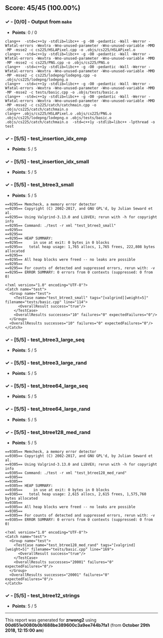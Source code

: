 


## Score: 45/45 (100.00%)


### ✓ - [0/0] - Output from `make`

- **Points**: 0 / 0


```
clang++  -std=c++1y -stdlib=libc++ -g -O0 -pedantic -Wall -Werror -Wfatal-errors -Wextra -Wno-unused-parameter -Wno-unused-variable -MMD -MP -msse2 -c cs225/HSLAPixel.cpp -o .objs/cs225/HSLAPixel.o
clang++  -std=c++1y -stdlib=libc++ -g -O0 -pedantic -Wall -Werror -Wfatal-errors -Wextra -Wno-unused-parameter -Wno-unused-variable -MMD -MP -msse2 -c cs225/PNG.cpp -o .objs/cs225/PNG.o
clang++  -std=c++1y -stdlib=libc++ -g -O0 -pedantic -Wall -Werror -Wfatal-errors -Wextra -Wno-unused-parameter -Wno-unused-variable -MMD -MP -msse2 -c cs225/lodepng/lodepng.cpp -o .objs/cs225/lodepng/lodepng.o
clang++  -std=c++1y -stdlib=libc++ -g -O0 -pedantic -Wall -Werror -Wfatal-errors -Wextra -Wno-unused-parameter -Wno-unused-variable -MMD -MP -msse2 -c tests/basic.cpp -o .objs/tests/basic.o
clang++  -std=c++1y -stdlib=libc++ -g -O0 -pedantic -Wall -Werror -Wfatal-errors -Wextra -Wno-unused-parameter -Wno-unused-variable -MMD -MP -msse2 -c cs225/catch/catchmain.cpp -o .objs/cs225/catch/catchmain.o
clang++ .objs/cs225/HSLAPixel.o .objs/cs225/PNG.o .objs/cs225/lodepng/lodepng.o .objs/tests/basic.o .objs/cs225/catch/catchmain.o  -std=c++1y -stdlib=libc++ -lpthread -o test

```


### ✓ - [5/5] - test_insertion_idx_emp

- **Points**: 5 / 5





### ✓ - [5/5] - test_insertion_idx_small

- **Points**: 5 / 5





### ✓ - [5/5] - test_btree3_small

- **Points**: 5 / 5

```
==9295== Memcheck, a memory error detector
==9295== Copyright (C) 2002-2017, and GNU GPL'd, by Julian Seward et al.
==9295== Using Valgrind-3.13.0 and LibVEX; rerun with -h for copyright info
==9295== Command: ./test -r xml "test_btree3_small"
==9295== 
==9295== 
==9295== HEAP SUMMARY:
==9295==     in use at exit: 0 bytes in 0 blocks
==9295==   total heap usage: 1,765 allocs, 1,765 frees, 222,808 bytes allocated
==9295== 
==9295== All heap blocks were freed -- no leaks are possible
==9295== 
==9295== For counts of detected and suppressed errors, rerun with: -v
==9295== ERROR SUMMARY: 0 errors from 0 contexts (suppressed: 0 from 0)

```
```
<?xml version="1.0" encoding="UTF-8"?>
<Catch name="test">
  <Group name="test">
    <TestCase name="test_btree3_small" tags="[valgrind][weight=5]" filename="tests/basic.cpp" line="114">
      <OverallResult success="true"/>
    </TestCase>
    <OverallResults successes="10" failures="0" expectedFailures="0"/>
  </Group>
  <OverallResults successes="10" failures="0" expectedFailures="0"/>
</Catch>

```


### ✓ - [5/5] - test_btree3_large_seq

- **Points**: 5 / 5





### ✓ - [5/5] - test_btree3_large_rand

- **Points**: 5 / 5





### ✓ - [5/5] - test_btree64_large_seq

- **Points**: 5 / 5





### ✓ - [5/5] - test_btree64_large_rand

- **Points**: 5 / 5





### ✓ - [5/5] - test_btree128_med_rand

- **Points**: 5 / 5

```
==9305== Memcheck, a memory error detector
==9305== Copyright (C) 2002-2017, and GNU GPL'd, by Julian Seward et al.
==9305== Using Valgrind-3.13.0 and LibVEX; rerun with -h for copyright info
==9305== Command: ./test -r xml "test_btree128_med_rand"
==9305== 
==9305== 
==9305== HEAP SUMMARY:
==9305==     in use at exit: 0 bytes in 0 blocks
==9305==   total heap usage: 2,615 allocs, 2,615 frees, 1,575,760 bytes allocated
==9305== 
==9305== All heap blocks were freed -- no leaks are possible
==9305== 
==9305== For counts of detected and suppressed errors, rerun with: -v
==9305== ERROR SUMMARY: 0 errors from 0 contexts (suppressed: 0 from 0)

```
```
<?xml version="1.0" encoding="UTF-8"?>
<Catch name="test">
  <Group name="test">
    <TestCase name="test_btree128_med_rand" tags="[valgrind][weight=5]" filename="tests/basic.cpp" line="169">
      <OverallResult success="true"/>
    </TestCase>
    <OverallResults successes="20001" failures="0" expectedFailures="0"/>
  </Group>
  <OverallResults successes="20001" failures="0" expectedFailures="0"/>
</Catch>

```


### ✓ - [5/5] - test_btree12_strings

- **Points**: 5 / 5





---

This report was generated for **zrwong2** using **00d651e0080b0b1688be389600c3a9ee744b7fa1** (from **October 29th 2018, 12:15:00 am**)
